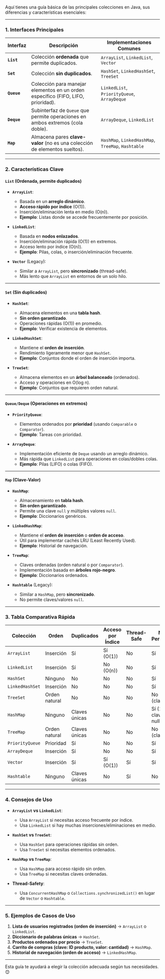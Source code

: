 Aquí tienes una guía básica de las principales colecciones en Java, sus diferencias y características esenciales:

---

### **1. Interfaces Principales**
| **Interfaz** | **Descripción** | **Implementaciones Comunes** |
|--------------|-----------------|-----------------------------|
| **`List`**   | Colección **ordenada** que permite duplicados. | `ArrayList`, `LinkedList`, `Vector` |
| **`Set`**    | Colección **sin duplicados**. | `HashSet`, `LinkedHashSet`, `TreeSet` |
| **`Queue`**  | Colección para manejar elementos en un orden específico (FIFO, LIFO, prioridad). | `LinkedList`, `PriorityQueue`, `ArrayDeque` |
| **`Deque`**  | Subinterfaz de `Queue` que permite operaciones en ambos extremos (cola doble). | `ArrayDeque`, `LinkedList` |
| **`Map`**    | Almacena pares **clave-valor** (no es una colección de elementos sueltos). | `HashMap`, `LinkedHashMap`, `TreeMap`, `Hashtable` |

---

### **2. Características Clave**

#### **`List`** (Ordenada, permite duplicados)
- **`ArrayList`**:
    - Basada en un **arreglo dinámico**.
    - **Acceso rápido por índice** (O(1)).
    - Inserción/eliminación lenta en medio (O(n)).
    - **Ejemplo**: Listas donde se accede frecuentemente por posición.

- **`LinkedList`**:
    - Basada en **nodos enlazados**.
    - Inserción/eliminación rápida (O(1)) en extremos.
    - Acceso lento por índice (O(n)).
    - **Ejemplo**: Pilas, colas, o inserción/eliminación frecuente.

- **`Vector`** (Legacy):
    - Similar a `ArrayList`, pero **sincronizado** (thread-safe).
    - Más lento que `ArrayList` en entornos de un solo hilo.

---

#### **`Set`** (Sin duplicados)
- **`HashSet`**:
    - Almacena elementos en una **tabla hash**.
    - **Sin orden garantizado**.
    - Operaciones rápidas (O(1)) en promedio.
    - **Ejemplo**: Verificar existencia de elementos.

- **`LinkedHashSet`**:
    - Mantiene el **orden de inserción**.
    - Rendimiento ligeramente menor que `HashSet`.
    - **Ejemplo**: Conjuntos donde el orden de inserción importa.

- **`TreeSet`**:
    - Almacena elementos en un **árbol balanceado** (ordenados).
    - Acceso y operaciones en O(log n).
    - **Ejemplo**: Conjuntos que requieren orden natural.

---

#### **`Queue/Deque`** (Operaciones en extremos)
- **`PriorityQueue`**:
    - Elementos ordenados por **prioridad** (usando `Comparable` o `Comparator`).
    - **Ejemplo**: Tareas con prioridad.

- **`ArrayDeque`**:
    - Implementación eficiente de `Deque` usando un arreglo dinámico.
    - Más rápida que `LinkedList` para operaciones en colas/dobles colas.
    - **Ejemplo**: Pilas (LIFO) o colas (FIFO).

---

#### **`Map`** (Clave-Valor)
- **`HashMap`**:
    - Almacenamiento en **tabla hash**.
    - **Sin orden garantizado**.
    - Permite una clave `null` y múltiples valores `null`.
    - **Ejemplo**: Diccionarios genéricos.

- **`LinkedHashMap`**:
    - Mantiene el **orden de inserción** o **orden de acceso**.
    - Útil para implementar cachés LRU (Least Recently Used).
    - **Ejemplo**: Historial de navegación.

- **`TreeMap`**:
    - Claves ordenadas (orden natural o por `Comparator`).
    - Implementación basada en **árboles rojo-negro**.
    - **Ejemplo**: Diccionarios ordenados.

- **`Hashtable`** (Legacy):
    - Similar a `HashMap`, pero **sincronizado**.
    - No permite claves/valores `null`.

---

### **3. Tabla Comparativa Rápida**
| **Colección**       | **Orden**               | **Duplicados** | **Acceso por Índice** | **Thread-Safe** | **Null Permitido** |
|----------------------|-------------------------|----------------|-----------------------|-----------------|--------------------|
| `ArrayList`          | Inserción              | Sí             | Sí (O(1))            | No              | Sí                 |
| `LinkedList`         | Inserción              | Sí             | No (O(n))            | No              | Sí                 |
| `HashSet`            | Ninguno                | No             | No                   | No              | Sí                 |
| `LinkedHashSet`      | Inserción              | No             | No                   | No              | Sí                 |
| `TreeSet`            | Orden natural          | No             | No                   | No              | No (claves)        |
| `HashMap`            | Ninguno                | Claves únicas  | No                   | No              | Sí (1 clave null)  |
| `TreeMap`            | Orden natural          | Claves únicas  | No                   | No              | No (claves)        |
| `PriorityQueue`      | Prioridad              | Sí             | No                   | No              | Sí                 |
| `ArrayDeque`         | Inserción              | Sí             | No                   | No              | Sí                 |
| `Vector`             | Inserción              | Sí             | Sí (O(1))            | Sí              | Sí                 |
| `Hashtable`          | Ninguno                | Claves únicas  | No                   | Sí              | No                 |

---

### **4. Consejos de Uso**
- **`ArrayList` vs `LinkedList`**:
    - Usa `ArrayList` si necesitas acceso frecuente por índice.
    - Usa `LinkedList` si hay muchas inserciones/eliminaciones en medio.

- **`HashSet` vs `TreeSet`**:
    - Usa `HashSet` para operaciones rápidas sin orden.
    - Usa `TreeSet` si necesitas elementos ordenados.

- **`HashMap` vs `TreeMap`**:
    - Usa `HashMap` para acceso rápido sin orden.
    - Usa `TreeMap` si necesitas claves ordenadas.

- **Thread-Safety**:
    - Usa `ConcurrentHashMap` o `Collections.synchronizedList()` en lugar de `Vector` o `Hashtable`.

---

### **5. Ejemplos de Casos de Uso**
1. **Lista de usuarios registrados (orden de inserción)** → `ArrayList` o `LinkedList`.
2. **Diccionario de palabras únicas** → `HashSet`.
3. **Productos ordenados por precio** → `TreeSet`.
4. **Carrito de compras (clave: ID producto, valor: cantidad)** → `HashMap`.
5. **Historial de navegación (orden de acceso)** → `LinkedHashMap`.

---

Esta guía te ayudará a elegir la colección adecuada según tus necesidades. 😊